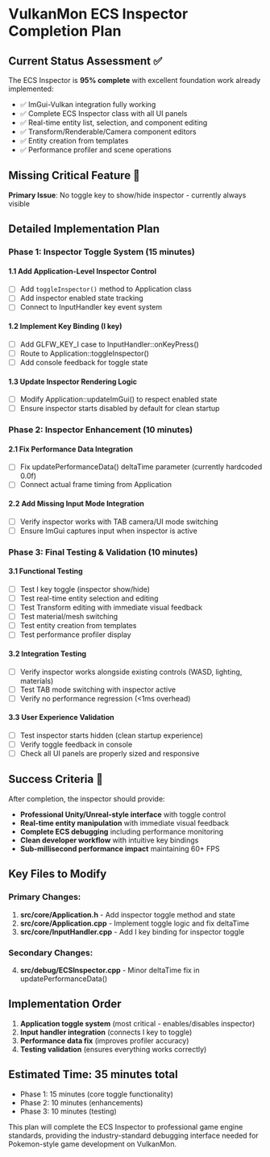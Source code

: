 # VulkanMon ECS Inspector Completion Plan

## Current Status Assessment ✅
The ECS Inspector is **95% complete** with excellent foundation work already implemented:
- ✅ ImGui-Vulkan integration fully working
- ✅ Complete ECS Inspector class with all UI panels
- ✅ Real-time entity list, selection, and component editing
- ✅ Transform/Renderable/Camera component editors
- ✅ Entity creation from templates
- ✅ Performance profiler and scene operations

## Missing Critical Feature 🔧
**Primary Issue**: No toggle key to show/hide inspector - currently always visible

## Detailed Implementation Plan

### Phase 1: Inspector Toggle System (15 minutes)
#### 1.1 Add Application-Level Inspector Control
- [ ] Add `toggleInspector()` method to Application class
- [ ] Add inspector enabled state tracking
- [ ] Connect to InputHandler key event system

#### 1.2 Implement Key Binding (I key)
- [ ] Add GLFW_KEY_I case to InputHandler::onKeyPress()
- [ ] Route to Application::toggleInspector()
- [ ] Add console feedback for toggle state

#### 1.3 Update Inspector Rendering Logic
- [ ] Modify Application::updateImGui() to respect enabled state
- [ ] Ensure inspector starts disabled by default for clean startup

### Phase 2: Inspector Enhancement (10 minutes)
#### 2.1 Fix Performance Data Integration
- [ ] Fix updatePerformanceData() deltaTime parameter (currently hardcoded 0.0f)
- [ ] Connect actual frame timing from Application

#### 2.2 Add Missing Input Mode Integration
- [ ] Verify inspector works with TAB camera/UI mode switching
- [ ] Ensure ImGui captures input when inspector is active

### Phase 3: Final Testing & Validation (10 minutes)
#### 3.1 Functional Testing
- [ ] Test I key toggle (inspector show/hide)
- [ ] Test real-time entity selection and editing
- [ ] Test Transform editing with immediate visual feedback
- [ ] Test material/mesh switching
- [ ] Test entity creation from templates
- [ ] Test performance profiler display

#### 3.2 Integration Testing
- [ ] Verify inspector works alongside existing controls (WASD, lighting, materials)
- [ ] Test TAB mode switching with inspector active
- [ ] Verify no performance regression (<1ms overhead)

#### 3.3 User Experience Validation
- [ ] Test inspector starts hidden (clean startup experience)
- [ ] Verify toggle feedback in console
- [ ] Check all UI panels are properly sized and responsive

## Success Criteria 🎯
After completion, the inspector should provide:
- **Professional Unity/Unreal-style interface** with toggle control
- **Real-time entity manipulation** with immediate visual feedback
- **Complete ECS debugging** including performance monitoring
- **Clean developer workflow** with intuitive key bindings
- **Sub-millisecond performance impact** maintaining 60+ FPS

## Key Files to Modify

### Primary Changes:
1. **src/core/Application.h** - Add inspector toggle method and state
2. **src/core/Application.cpp** - Implement toggle logic and fix deltaTime
3. **src/core/InputHandler.cpp** - Add I key binding for inspector toggle

### Secondary Changes:
4. **src/debug/ECSInspector.cpp** - Minor deltaTime fix in updatePerformanceData()

## Implementation Order
1. **Application toggle system** (most critical - enables/disables inspector)
2. **Input handler integration** (connects I key to toggle)
3. **Performance data fix** (improves profiler accuracy)
4. **Testing validation** (ensures everything works correctly)

## Estimated Time: **35 minutes total**
- Phase 1: 15 minutes (core toggle functionality)
- Phase 2: 10 minutes (enhancements)
- Phase 3: 10 minutes (testing)

This plan will complete the ECS Inspector to professional game engine standards, providing the industry-standard debugging interface needed for Pokemon-style game development on VulkanMon.